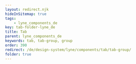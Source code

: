 ```yaml
---
layout: redirect.njk
hideInSitemap: true
tags: 
    - lyne_components_de
key: tab-folder-lyne_de
title: Tab
parent: lyne_components_de
keywords: tab, tab-group, group
order: 390
redirect: /de/design-system/lyne/components/tab/tab-group/
folder: true
---
```

